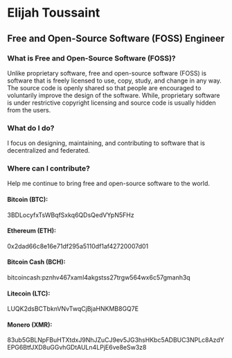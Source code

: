 # Elijah Toussaint
## Free and Open-Source Software (FOSS) Engineer

### What is Free and Open-Source Software (FOSS)?
Unlike proprietary software, free and open-source software (FOSS) is software that is freely licensed to use, copy, study, and change in any way. The source code is openly shared so that people are encouraged to voluntarily improve the design of the software. While, proprietary software is under restrictive copyright licensing and source code is usually hidden from the users.

### What do I do?
I focus on designing, maintaining, and contributing to software that is decentralized and federated.

### Where can I contribute?
Help me continue to bring free and open-source software to the world.

#### Bitcoin (BTC):
3BDLocyfxTsWBqfSxkq6QDsQedVYpN5FHz

#### Ethereum (ETH):
0x2dad66c8e16e71df295a5110df1af42720007d01

#### Bitcoin Cash (BCH):
bitcoincash:pznhv467xaml4akgstss27trgw564wx6c57gmanh3q

#### Litecoin (LTC):
LUQK2dsBCTbknVNvTwqCjBjaHNKMB8GQ7E

#### Monero (XMR):
83ub5GBLNpFBuHTXtdxJ9NhJZuCJ9ev5JG3hsHKbc5ADBUC3NPLc8AzdYEPG6BtfJXD8uGGvhGDtAULn4LPjE6ve8eSw3z8
